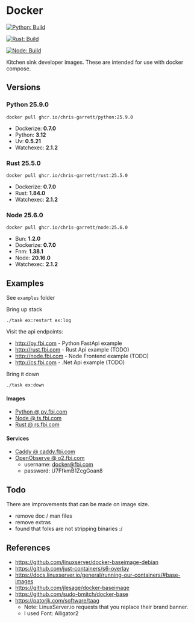 # Docker

[![Python: Build](https://github.com/chris-garrett/docker/actions/workflows/build-python.yaml/badge.svg)](https://github.com/chris-garrett/docker/actions/workflows/build-python.yaml)

[![Rust: Build](https://github.com/chris-garrett/docker/actions/workflows/build-rust.yaml/badge.svg)](https://github.com/chris-garrett/docker/actions/workflows/build-rust.yaml)

[![Node: Build](https://github.com/chris-garrett/docker/actions/workflows/build-node.yaml/badge.svg)](https://github.com/chris-garrett/docker/actions/workflows/build-node.yaml)

Kitchen sink developer images. These are intended for use with docker compose.

## Versions

### Python 25.9.0

`docker pull ghcr.io/chris-garrett/python:25.9.0`

- Dockerize: **0.7.0**
- Python: **3.12**
- Uv: **0.5.21**
- Watchexec: **2.1.2**

### Rust 25.5.0

`docker pull ghcr.io/chris-garrett/rust:25.5.0`

- Dockerize: **0.7.0**
- Rust: **1.84.0**
- Watchexec: **2.1.2**

### Node 25.6.0

`docker pull ghcr.io/chris-garrett/node:25.6.0`

- Bun: **1.2.0**
- Dockerize: **0.7.0**
- Fnm: **1.38.1**
- Node: **20.16.0**
- Watchexec: **2.1.2**

## Examples

See `examples` folder

Bring up stack

```
./task ex:restart ex:log
```

Visit the api endpoints:

- http://py.fbi.com - Python FastApi example
- http://rust.fbi.com - Rust Api example (TODO)
- http://node.fbi.com - Node Frontend example (TODO)
- http://cs.fbi.com - .Net Api example (TODO)

Bring it down

```
./task ex:down
```

#### Images

- [Python @ py.fbi.com](py.fbi.com)
- [Node @ ts.fbi.com](ts.fbi.com)
- [Rust @ rs.fbi.com](rs.fbi.com)

#### Services

- [Caddy @ caddy.fbi.com](caddy.fbi.com)
- [OpenObserve @ o2.fbi.com](o2.fbi.com)
  - username: docker@fbi.com
  - password: U7FfkmB1ZcgGoan8

## Todo

There are improvements that can be made on image size.

- remove doc / man files
- remove extras
- found that folks are not stripping binaries :/

## References

- https://github.com/linuxserver/docker-baseimage-debian
- https://github.com/just-containers/s6-overlay
- https://docs.linuxserver.io/general/running-our-containers/#base-images
- https://github.com/jlesage/docker-baseimage
- https://github.com/sudo-bmitch/docker-base
- https://patorjk.com/software/taag
  - Note: LinuxServer.io requests that you replace their brand banner.
  - I used Font: Alligator2
